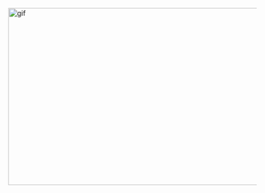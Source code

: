 <p><img align="right" alt="gif" src="https://github.com/MonoPhype/Better-Recommended/blob/main/showcase.gif" width="640" height="360"/></p>
